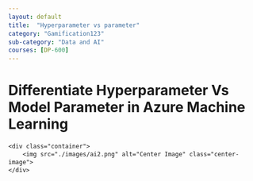 ```yaml
---
layout: default
title:  "Hyperparameter vs parameter"
category: "Gamification123"
sub-category: "Data and AI"
courses: [DP-600]
---
```


# Differentiate Hyperparameter Vs Model Parameter in Azure Machine Learning


<html lang="en">
<head>
    <meta charset="UTF-8">
    <meta name="viewport" content="width=device-width, initial-scale=1.0">
    <title>Image with Flippable Cards</title>
    <link rel="stylesheet" href="styles.css">
</head>

    <div class="container"> 
        <img src="./images/ai2.png" alt="Center Image" class="center-image">  
    </div>



</html>
